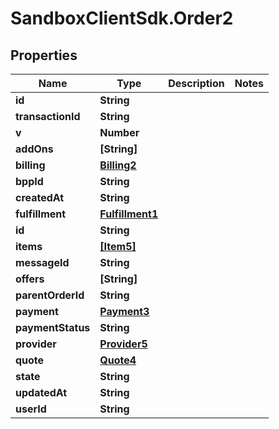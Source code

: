 # SandboxClientSdk.Order2

## Properties
Name | Type | Description | Notes
------------ | ------------- | ------------- | -------------
**id** | **String** |  | 
**transactionId** | **String** |  | 
**v** | **Number** |  | 
**addOns** | **[String]** |  | 
**billing** | [**Billing2**](Billing2.md) |  | 
**bppId** | **String** |  | 
**createdAt** | **String** |  | 
**fulfillment** | [**Fulfillment1**](Fulfillment1.md) |  | 
**id** | **String** |  | 
**items** | [**[Item5]**](Item5.md) |  | 
**messageId** | **String** |  | 
**offers** | **[String]** |  | 
**parentOrderId** | **String** |  | 
**payment** | [**Payment3**](Payment3.md) |  | 
**paymentStatus** | **String** |  | 
**provider** | [**Provider5**](Provider5.md) |  | 
**quote** | [**Quote4**](Quote4.md) |  | 
**state** | **String** |  | 
**updatedAt** | **String** |  | 
**userId** | **String** |  | 
